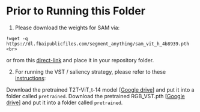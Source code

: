 # Prior to Running this Folder
1. Please download the weights for SAM via:

```
!wget -q https://dl.fbaipublicfiles.com/segment_anything/sam_vit_h_4b8939.pth <br>
```

or from this [direct-link](https://dl.fbaipublicfiles.com/segment_anything/sam_vit_h_4b8939.pth) and place it in your repository folder. 

2. For running the VST / saliency strategy, please refer to these [instructions](https://github.com/yhydhx/SAMAug/tree/a7dce8878d56d2a265bd2819de3246c726e4adb4/vst_main):

Download the pretrained T2T-ViT_t-14 model [[Google drive](https://drive.google.com/file/d/1R63FUPy0xSybULqpQK6_CTn3QgNog32h/view?usp=sharing)] and put it into a folder called `pretrained`.
Download the pretrained RGB_VST.pth [[Google drive](https://drive.google.com/file/d/1tZ3tQkQ7jlDDfF-_ZROnEZg44MaNQFMc/view)] and put it into a folder called `pretrained`.
